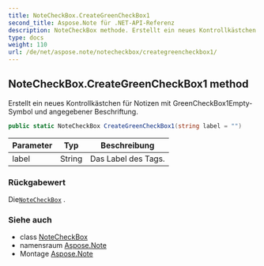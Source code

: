 ```yaml
---
title: NoteCheckBox.CreateGreenCheckBox1
second_title: Aspose.Note für .NET-API-Referenz
description: NoteCheckBox methode. Erstellt ein neues Kontrollkästchen für Notizen mit GreenCheckBox1EmptySymbol und angegebener Beschriftung.
type: docs
weight: 110
url: /de/net/aspose.note/notecheckbox/creategreencheckbox1/
---
```

## NoteCheckBox.CreateGreenCheckBox1 method

Erstellt ein neues Kontrollkästchen für Notizen mit GreenCheckBox1Empty-Symbol und angegebener Beschriftung.

```csharp
public static NoteCheckBox CreateGreenCheckBox1(string label = "")
```

| Parameter | Typ | Beschreibung |
| --- | --- | --- |
| label | String | Das Label des Tags. |

### Rückgabewert

Die[`NoteCheckBox`](../) .

### Siehe auch

* class [NoteCheckBox](../)
* namensraum [Aspose.Note](../../notecheckbox/)
* Montage [Aspose.Note](../../../)


